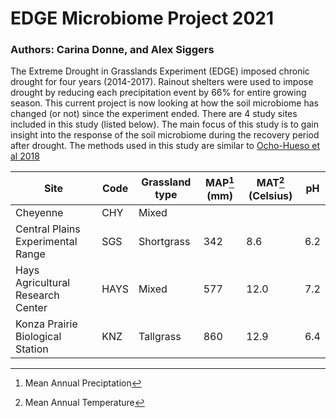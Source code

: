 # EDGE Microbiome Project 2021
### Authors: Carina Donne, and Alex Siggers 
The Extreme Drought in Grasslands Experiment (EDGE) imposed chronic drought for four years (2014-2017). Rainout shelters were used to impose drought by reducing each precipitation event by 66% for entire growing season. This current project is now looking at how the soil microbiome has changed (or not) since the experiment ended. There are 4 study sites included in this study (listed below). The main focus of this study is to gain insight into the response of the soil microbiome during the recovery period after drought. The methods used in this study are similar to [Ocho-Hueso et al 2018](https://doi.org/10.1111/gcb.14113)



| Site    | Code    | Grassland type | MAP[^1] (mm) | MAT[^2] (Celsius) | pH  |
| ------------- |-------------|--------|--------|---------------|-----|
| Cheyenne    | CHY | Mixed | 
| Central Plains Experimental Range | SGS   | Shortgrass | 342 | 8.6 | 6.2|
| Hays Agricultural Research Center | HAYS | Mixed | 577 | 12.0 | 7.2 |
| Konza Prairie Biological Station | KNZ | Tallgrass | 860 | 12.9 |6.4 |

[^1]: Mean Annual Preciptation 
[^2]: Mean Annual Temperature 



